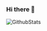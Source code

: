 ### Hi there 👋

![GithubStats](https://github-readme-stats.vercel.app/api?username=zjd1988&show_icons=true&theme=dark&count_private=true)

<!--
**zjd1988/zjd1988** is a ✨ _special_ ✨ repository because its `README.md` (this file) appears on your GitHub profile.

Here are some ideas to get you started:

- 🔭 I’m currently working on ...
- 🌱 I’m currently learning ...
- 👯 I’m looking to collaborate on ...
- 🤔 I’m looking for help with ...
- 💬 Ask me about ...
- 📫 How to reach me: ...
- 😄 Pronouns: ...
- ⚡ Fun fact: ...
-->
